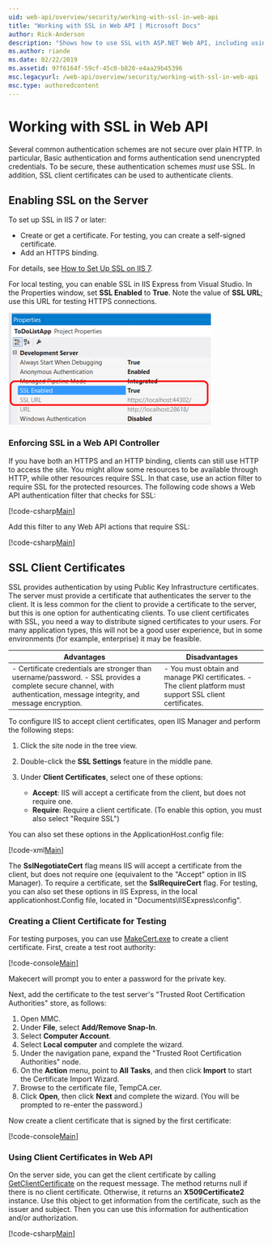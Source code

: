```yaml
---
uid: web-api/overview/security/working-with-ssl-in-web-api
title: "Working with SSL in Web API | Microsoft Docs"
author: Rick-Anderson
description: "Shows how to use SSL with ASP.NET Web API, including using SSL client certificates."
ms.author: riande
ms.date: 02/22/2019
ms.assetid: 97f6164f-59cf-45c0-b820-e4aa29b45396
msc.legacyurl: /web-api/overview/security/working-with-ssl-in-web-api
msc.type: authoredcontent
---
```

# Working with SSL in Web API



Several common authentication schemes are not secure over plain HTTP. In particular, Basic authentication and forms authentication send unencrypted credentials. To be secure, these authentication schemes *must* use SSL. In addition, SSL client certificates can be used to authenticate clients.

## Enabling SSL on the Server

To set up SSL in IIS 7 or later:

- Create or get a certificate. For testing, you can create a self-signed certificate.
- Add an HTTPS binding.

For details, see [How to Set Up SSL on IIS 7](https://www.iis.net/learn/manage/configuring-security/how-to-set-up-ssl-on-iis).

For local testing, you can enable SSL in IIS Express from Visual Studio. In the Properties window, set **SSL Enabled** to **True**. Note the value of **SSL URL**; use this URL for testing HTTPS connections.

![Image of S S L enabled true in properties](working-with-ssl-in-web-api/_static/image1.png)

### Enforcing SSL in a Web API Controller

If you have both an HTTPS and an HTTP binding, clients can still use HTTP to access the site. You might allow some resources to be available through HTTP, while other resources require SSL. In that case, use an action filter to require SSL for the protected resources. The following code shows a Web API authentication filter that checks for SSL:

[!code-csharp[Main](working-with-ssl-in-web-api/samples/sample1.cs)]

Add this filter to any Web API actions that require SSL:

[!code-csharp[Main](working-with-ssl-in-web-api/samples/sample2.cs)]

## SSL Client Certificates

SSL provides authentication by using Public Key Infrastructure certificates. The server must provide a certificate that authenticates the server to the client. It is less common for the client to provide a certificate to the server, but this is one option for authenticating clients. To use client certificates with SSL, you need a way to distribute signed certificates to your users. For many application types, this will not be a good user experience, but in some environments (for example, enterprise) it may be feasible.

| Advantages | Disadvantages |
| --- | --- |
| - Certificate credentials are stronger than username/password. - SSL provides a complete secure channel, with authentication, message integrity, and message encryption. | - You must obtain and manage PKI certificates. - The client platform must support SSL client certificates. |

To configure IIS to accept client certificates, open IIS Manager and perform the following steps:

1. Click the site node in the tree view.
2. Double-click the **SSL Settings** feature in the middle pane.
3. Under **Client Certificates**, select one of these options: 

    - **Accept**: IIS will accept a certificate from the client, but does not require one.
    - **Require**: Require a client certificate. (To enable this option, you must also select "Require SSL")

You can also set these options in the ApplicationHost.config file:

[!code-xml[Main](working-with-ssl-in-web-api/samples/sample3.xml)]

The **SslNegotiateCert** flag means IIS will accept a certificate from the client, but does not require one (equivalent to the "Accept" option in IIS Manager). To require a certificate, set the **SslRequireCert** flag. For testing, you can also set these options in IIS Express, in the local applicationhost.Config file, located in "Documents\IISExpress\config".

### Creating a Client Certificate for Testing

For testing purposes, you can use [MakeCert.exe](/windows/desktop/SecCrypto/makecert) to create a client certificate. First, create a test root authority:

[!code-console[Main](working-with-ssl-in-web-api/samples/sample4.cmd)]

Makecert will prompt you to enter a password for the private key.

Next, add the certificate to the test server's "Trusted Root Certification Authorities" store, as follows:

1. Open MMC.
2. Under **File**, select **Add/Remove Snap-In**.
3. Select **Computer Account**.
4. Select **Local computer** and complete the wizard.
5. Under the navigation pane, expand the "Trusted Root Certification Authorities" node.
6. On the **Action** menu, point to **All Tasks**, and then click **Import** to start the Certificate Import Wizard.
7. Browse to the certificate file, TempCA.cer.
8. Click **Open**, then click **Next** and complete the wizard. (You will be prompted to re-enter the password.)

Now create a client certificate that is signed by the first certificate:

[!code-console[Main](working-with-ssl-in-web-api/samples/sample5.cmd)]

### Using Client Certificates in Web API

On the server side, you can get the client certificate by calling [GetClientCertificate](https://msdn.microsoft.com/library/system.net.http.httprequestmessageextensions.getclientcertificate.aspx) on the request message. The method returns null if there is no client certificate. Otherwise, it returns an **X509Certificate2** instance. Use this object to get information from the certificate, such as the issuer and subject. Then you can use this information for authentication and/or authorization.

[!code-csharp[Main](working-with-ssl-in-web-api/samples/sample6.cs)]
